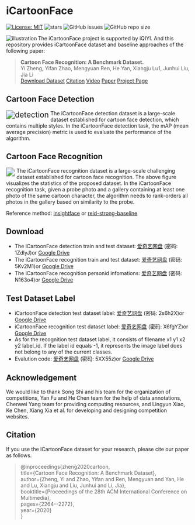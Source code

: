# iCartoonFace

[![License: MIT](https://img.shields.io/badge/License-MIT-yellow.svg)](LICENSE)
![stars](https://img.shields.io/github/stars/luxiangju-PersonAI/iCartoonFace.svg?style=flat)
![GitHub issues](https://img.shields.io/github/issues/luxiangju-PersonAI/iCartoonFace.svg)
![GitHub repo size](https://img.shields.io/github/repo-size/luxiangju-PersonAI/iCartoonFace.svg)


<img align=left src="figures/illustration.png" alt="illustration" style="zoom:100%;" />



The iCartoonFace project is supported by iQIYI. And this repository provides iCartoonFace dataset and baseline approaches of the following paper:

> **Cartoon Face Recognition: A Benchmark Dataset.**   
> Yi Zheng, Yifan Zhao, Mengyuan Ren, He Yan, Xiangju Lu1, Junhui Liu, Jia Li   
> [Download Dataset](#Download)  [Citation](#Citation) [Video](https://www.youtube.com/watch?v=xOT1MiEp-uU) [Paper](https://arxiv.org/pdf/1907.13394.pdf) [Project Page](https://iqiyi.cn/icartoonface)   

## Cartoon Face Detection

<img align=left src="figures\detection.png" alt="detection" style="zoom:150%;" />

The iCartoonFace detection dataset is a large-scale dataset established for cartoon face detection, which contains multiple styles. In the iCartoonFace detection task, the mAP (mean average precision) metric is used to evaluate the performance of the algorithm.

## Cartoon Face Recognition

<img align=left src="figures\recognition.png" style="zoom:150%;" />

The iCartoonFace recognition dataset is a large-scale challenging dataset established for cartoon face recognition. The above figure visualizes the statistics of the proposed dataset. In the iCartoonFace recognition task, given a probe photo and a gallery containing at least one photo of the same cartoon character, the algorithm needs to rank-orders all photos in the gallery based on similarity to the probe.

Reference method: [insightface](https://github.com/deepinsight/insightface) or [reid-strong-baseline](https://github.com/michuanhaohao/reid-strong-baseline)

## Download


- The iCartoonFace detection train and test dataset:  [爱奇艺网盘](https://fft.cloud.iqiyi.com/s/bUbcwxz )  (密码: 1ZdlyJ)or  [Google Drive](https://drive.google.com/drive/folders/1ARKrhmGAMwVNr8M9kXgDzMUDhzusLxb7?usp=sharing)
- The iCartoonFace recognition train and test dataset: [爱奇艺网盘](https://fft.cloud.iqiyi.com/s/bUbdw5A ) (密码: 5Kv2M1)or  [Google Drive](https://drive.google.com/drive/folders/1m6pAL9Wbn8B1td0hFUj9RVRrSweNKskW?usp=sharing)
- The iCartoonFace recognition personid infomations: [爱奇艺网盘](https://fft.cloud.iqiyi.com/s/cji77eS ) (密码: N163o4)or  [Google Drive](https://drive.google.com/file/d/1rOmoseZXAKG5y7mkEsVAoaWan2dIrMzD/view?usp=sharing)

##  Test Dataset Label

- iCartoonFace detection test dataset label:  [爱奇艺网盘](https://fft.cloud.iqiyi.com/s/b8r3nn8 )  (密码: 2s6h2X)or  [Google Drive](https://drive.google.com/file/d/1qiHHCP1RvMl6kH017pAV8-QDdcMyy8PR/view?usp=sharing)   
- iCartoonFace recognition test dataset label: [爱奇艺网盘](https://fft.cloud.iqiyi.com/s/b8r6fX2 ) (密码: X6fgYZ)or  [Google Drive](https://drive.google.com/file/d/1HmmPgvE6xlGr_UOmEac6pczHLtYjipzp/view?usp=sharing)   
- As for the recognition test dataset label, it consists of filename x1 y1 x2 y2 label_id. If the label id equals -1, it represents the image label does not belong to any of the current classes.
- Evalution code: [爱奇艺网盘](https://fft.cloud.iqiyi.com/s/cjiZgex) (密码: 5XX55z)or  [Google Drive](https://drive.google.com/file/d/1G3g1PslSleSDIEVWqtDIxFLLCNHLtJws/view?usp=sharing)   

## Acknowledgement


We would like to thank Song Shi and his team for the organization of competitions, Yan Fu and He Chen team for the help of data annotations, Chenwei Yang team for providing computing resources, and Lingyun Xiao, Ke Chen, Xiang Xia et al. for developing and designing competition websites.

## Citation


If you use the iCartoonFace dataset for your research, please cite our paper as follows.

> @inproceedings{zheng2020cartoon,    
> title={Cartoon Face Recognition: A Benchmark Dataset},    
> author={Zheng, Yi and Zhao, Yifan and Ren, Mengyuan and Yan, He and Lu, Xiangju and Liu, Junhui and Li, Jia},    
> booktitle={Proceedings of the 28th ACM International Conference on Multimedia},    
> pages={2264--2272},    
> year={2020}    
> }   
